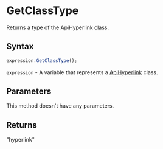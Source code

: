 # GetClassType

Returns a type of the ApiHyperlink class.

## Syntax

```javascript
expression.GetClassType();
```

`expression` - A variable that represents a [ApiHyperlink](../ApiHyperlink.md) class.

## Parameters

This method doesn't have any parameters.

## Returns

"hyperlink"